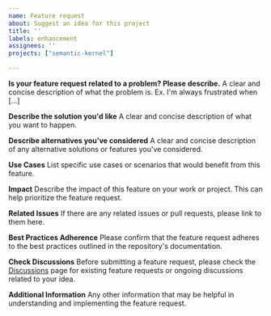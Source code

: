 ```yaml
---
name: Feature request
about: Suggest an idea for this project
title: ''
labels: enhancement
assignees: ''
projects: ["semantic-kernel"]

---
```


**Is your feature request related to a problem? Please describe.**
A clear and concise description of what the problem is. Ex. I'm always frustrated when [...]

**Describe the solution you'd like**
A clear and concise description of what you want to happen.

**Describe alternatives you've considered**
A clear and concise description of any alternative solutions or features you've considered.

**Use Cases**
List specific use cases or scenarios that would benefit from this feature.

**Impact**
Describe the impact of this feature on your work or project. This can help prioritize the feature request.

**Related Issues**
If there are any related issues or pull requests, please link to them here.

**Best Practices Adherence**
Please confirm that the feature request adheres to the best practices outlined in the repository's documentation.

**Check Discussions**
Before submitting a feature request, please check the [Discussions](https://github.com/Bryan-Roe/semantic-kernel/discussions) page for existing feature requests or ongoing discussions related to your idea.

**Additional Information**
Any other information that may be helpful in understanding and implementing the feature request.

